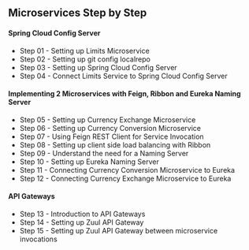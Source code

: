## Microservices Step by Step

#### Spring Cloud Config Server
- Step 01 - Setting up Limits Microservice
- Step 02 - Setting up git config localrepo
- Step 03 - Setting up Spring Cloud Config Server
- Step 04 - Connect Limits Service to Spring Cloud Config Server

#### Implementing 2 Microservices with Feign, Ribbon and Eureka Naming Server
- Step 05 - Setting up Currency Exchange Microservice
- Step 06 - Setting up Currency Conversion Microservice
- Step 07 - Using Feign REST Client for Service Invocation
- Step 08 - Setting up client side load balancing with Ribbon
- Step 09 - Understand the need for a Naming Server
- Step 10 - Setting up Eureka Naming Server
- Step 11 - Connecting Currency Conversion Microservice to Eureka
- Step 12 - Connecting Currency Exchange Microservice to Eureka

#### API Gateways 
- Step 13 - Introduction to API Gateways
- Step 14 - Setting up Zuul API Gateway
- Step 15 - Setting up Zuul API Gateway between microservice invocations
